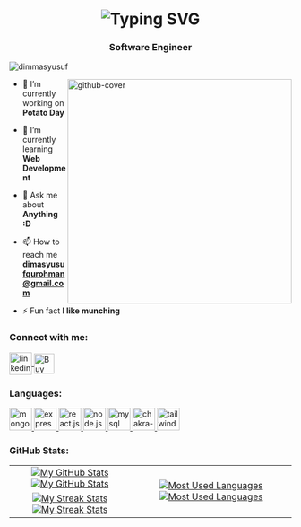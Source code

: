 <h1 align="center">
  <img src="https://readme-typing-svg.herokuapp.com?lines=Hi+%F0%9F%91%8B%2C+I'm+Dimas+Yusuf+Qurohman" alt="Typing SVG" />
</h1>
<h3 align="center">Software Engineer</h3>

<p align="left">
  <img src="https://komarev.com/ghpvc/?username=dimmasyusuf&label=Profile%20views&color=0e75b6&style=flat" alt="dimmasyusuf" />
</p>

<img align="right" src="https://i.giphy.com/media/uhkgRdrMSnqDBofJru/giphy.webp" width="400" alt="github-cover">

- 🔭 I’m currently working on **Potato Day**

- 🌱 I’m currently learning **Web Development**

- 💬 Ask me about **Anything :D**

- 📫 How to reach me **dimasyusufqurohman@gmail.com**

- ⚡ Fun fact **I like munching**

<h3 align="left">Connect with me:</h3>
<p align="left">
  <a href="https://linkedin.com/in/dimmasyusuf" target="blank">
    <img align="center" src="https://cdn.jsdelivr.net/gh/devicons/devicon/icons/linkedin/linkedin-original.svg" alt="linkedin" height="40" width="40" />
  </a>
  <a href='https://ko-fi.com/H2H2E9EBI' target='_blank'>
    <img align="center" height='36' style='border:0px;height:36px;' src='https://cdn.ko-fi.com/cdn/kofi3.png?v=3' border='0' alt='Buy Me a Coffee at ko-fi.com' />
  </a>
</p>

<h3 align="left">Languages:</h3>
<p align="left">
  <a href="https://www.mongodb.com/" target="_blank" rel="noreferrer">
    <img src="https://cdn.jsdelivr.net/gh/devicons/devicon/icons/mongodb/mongodb-original.svg" alt="mongodb" width="40" height="40"/>
  </a>
  <a href="https://expressjs.com/" target="_blank" rel="noreferrer">
    <img src="https://cdn.jsdelivr.net/gh/devicons/devicon/icons/express/express-original.svg" alt="express.js" width="40" height="40"/>
  </a>
  <a href="https://reactjs.org/" target="_blank" rel="noreferrer">
    <img src="https://cdn.jsdelivr.net/gh/devicons/devicon/icons/react/react-original.svg" alt="react.js" width="40" height="40"/>
  </a>
  <a href="https://nodejs.org/en" target="_blank" rel="noreferrer">
    <img src="https://cdn.jsdelivr.net/gh/devicons/devicon/icons/nodejs/nodejs-original.svg" alt="node.js" width="40" height="40"/>
  </a>
  <a href="https://www.mysql.com/" target="_blank" rel="noreferrer">
    <img src="https://cdn.jsdelivr.net/gh/devicons/devicon/icons/mysql/mysql-original.svg" alt="mysql" width="40" height="40"/>
  </a>
  <a href="https://chakra-ui.com/" target="_blank" rel="noreferrer">
    <img src="https://img.icons8.com/color/48/chakra-ui.png" alt="chakra-ui" width="40" height="40"/>
  </a>
  <a href="https://tailwindcss.com/" target="_blank" rel="noreferrer">
    <img src="https://cdn.jsdelivr.net/gh/devicons/devicon/icons/tailwindcss/tailwindcss-plain.svg" alt="tailwindcss" width="40" height="40"/>
  </a>
</p>

<h3 align="left">GitHub Stats:</h3>

<table>
  <tr>
    <td align="center">
      <a href="https://github.com/dimmasyusuf#gh-light-mode-only">
        <img src="https://github-readme-stats.vercel.app/api?username=dimmasyusuf&theme=default&show_icons=true&hide_border=true&count_private=true" alt="My GitHub Stats" />
      </a>
      <a href="https://github.com/dimmasyusuf#gh-dark-mode-only">
        <img src="https://github-readme-stats.vercel.app/api?username=dimmasyusuf&theme=github_dark&show_icons=true&hide_border=true&count_private=true" alt="My GitHub Stats"/>
      </a>
    </td>
    <td rowspan="2" align="center">
      <a href="https://github.com/dimmasyusuf#gh-light-mode-only">
        <img src="https://github-readme-stats.vercel.app/api/top-langs/?username=dimmasyusuf&theme=default&show_icons=true&hide_border=true&layout=pie" alt="Most Used Languages" />
      </a>
      <a href="https://github.com/dimmasyusuf#gh-dark-mode-only">
        <img src="https://github-readme-stats.vercel.app/api/top-langs/?username=dimmasyusuf&theme=github_dark&show_icons=true&hide_border=true&layout=pie" alt="Most Used Languages" />
      </a>
    </td>
  </tr>
  <tr>
    <td align="center">
      <a href="https://github.com/dimmasyusuf#gh-light-mode-only">
        <img src="https://github-readme-streak-stats.herokuapp.com?user=dimmasyusuf&theme=default&hide_border=true&card_width=470" alt="My Streak Stats" />
      </a>
      <a href="https://github.com/dimmasyusuf#gh-dark-mode-only">
        <img src="https://github-readme-streak-stats.herokuapp.com?user=dimmasyusuf&theme=github-dark-blue&hide_border=true&card_width=470" alt="My Streak Stats" />
      </a>
    </td>
  </tr>
</table>
